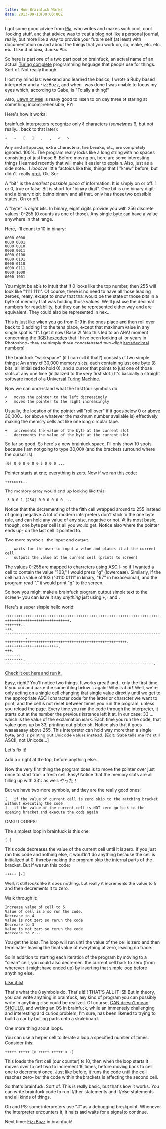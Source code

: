 ```yaml
---
title: How Brainfuck Works
date: 2013-09-13T00:00:00Z
---
```


I got some good advice from <a href="http://piablumenthal.com/"
target="_blank">Pia</a>, who writes and makes such cool, cool  looking stuff,
and that advice was to treat a blog not like a personal journal, really, but
more like a way to provide your future self (at least) with documentation on
and about the things that you work on, do, make, etc. etc. etc. I like that
idea, thanks Pia.

So here is part one of a two part post on brainfuck, an actual name of an
actual <a href="http://en.wikipedia.org/wiki/Turing_completeness">Turing
complete</a> programming language that people use for things. Sort of. Not
really though.

I lost my mind last weekend and learned the basics; I wrote a Ruby based
interpreter and a FizzBuzz, and when I was done I was unable to focus my eyes
which, according to Gabe, is "Totally a thing!"

Also, <a href="https://soundcloud.com/dawn-of-midi">Dawn of Midi<em></em></a>
is really good to listen to on day three of staring at something
incomprehensible, FYI.

Here's how it works:

brainfuck interpreters recognize only 8 characters (<em>sometimes</em> 9, but
not really... back to that later):

```brainfuck
+   -   [   ]   .   ,   <   >
```

Any and all spaces, extra characters, line breaks, etc, are completely ignored.
100%. The program really looks like a long string with no spaces consisting of
just those 8.  Before moving on, here are some interesting things I learned
recently that will make it easier to explain. Also, just as a side
note...<i> </i>I <em>loooove</em> little factoids like this, things that I
"knew" before, but didn't  really <a
href="http://en.wikipedia.org/wiki/Grok">grok</a>. Ok. So:

A "bit" is the <em>smallest possible piece </em>of information. It is simply on
or off: 1 or 0, true or false. Bit is short for "binary digit". One bit is one
binary digit- and a binary digit, being binary and all that, only has those two
possible states. On or off.

A "byte" is <em>eight</em> bits. In binary, eight digits provide you with 256
discrete values: 0-255 (0 counts as one of those). Any single byte can have a
value anywhere in that range.

Here, I'll count to 10 in binary:

```
0000 0000
0000 0001
0000 0010
0000 0011
0000 0100
0000 0101
0000 0110
0000 0111
0000 1000
0000 1001
```

You might be able to intuit that if 0 looks like the top number, then 255 will
look like "1111 1111". Of course, there is no need to have all those leading
zeroes, really, except to show that that would be the state of those bits in a
byte of memory that was holding those values. We'll just use the decimal
numbers for readability, but they can be represented either way and are
equivalent. They could also be represented in hex...

This is just like when you go from 0-9 in the ones place and then roll over
back to 0 adding 1 to the tens place, except that maximum value in any single
spot is "1". I get it now! Base 2! Also this led to an AHA! moment concerning
the <a href="http://www.javascripter.net/faq/rgbtohex.htm"> RGB hexcodes</a>
that I have been looking at for years in Photoshop- they are simply three
concatenated two-digit <a
href="http://en.wikipedia.org/wiki/Hexadecimal">hexadecimal numbers! </a>

The brainfuck "workspace" (if I can call it that?) consists of two simple
things: An array of 30,000 memory slots, each containing just one byte (8 bits,
all initialized to hold 0), and a cursor that points to just one of those slots
at any one time (initialized to the very first slot.) It's basically a straight
software model of a <a
href="http://en.wikipedia.org/wiki/Turing_machine">Universal Turing
Machine.</a>

Now we can understand what the first four symbols do.

```brainfuck
<   moves the pointer to the left decreasingly
>   moves the pointer to the right increasingly
```

Usually, the location of the pointer will "roll over" if it goes below 0 or
above 30,000... (or above whatever the maximum number available is) effectively
making the memory cells act like one long circular tape.

```brainfuck
+   increments the value of the byte at the current slot
-   decrements the value of the byte at the current slot
```

So far so good. So here's a new brainfuck space, I'll only show 10 spots
because I am not going to type 30,000 (and the brackets surround where the
cursor is):

```
[0] 0 0 0 0 0 0 0 0 0 0 ...
```

Pointer starts at one; everything is zero. Now if we ran this code:

```brainfuck
+++>>>+>--
```

The memory array would end up looking like this:

```
 3 0 0 1 [254] 0 0 0 0 0 0 ...
```

Notice that the decrementing of the fifth cell wrapped around to 255 instead of
going negative. A lot of modern interpreters don't stick to the one byte rule,
and can hold any value of any size, negative or not. At its most basic, though,
one byte per cell is all you would get. Notice also where the pointer ends up-
on the last cell it pointed to.

Two more symbols- the input and output.

```brainfuck
,   waits for the user to input a value and places it at the current cell
.   outputs the value at the current cell (prints to screen)
```

The values 0-255 are mapped to characters using <a
href="http://www.asciichart.com">ASCII</a>- so if I wanted a cell to contain
the value "103," I would press "g" (lowercase). Similarly, if the cell had a
value of 103 ("0110 0111" in binary, "67" in hexadecimal), and the program read
"." it would print "g" to the screen.

So how you might make a brainfuck program output simple text to the screen- you
can have it say <i>anything</i> just using `+`,`-` and `.`

Here's a super simple hello world:

```brainfuck
++++++++++++++++++++++++++++++++++++++++++++++++++++++++++++++++++++++++.
+++++++++++++++++++++++++++++.  
+++++++..
+++.
-------------------------------------------------------------------------------.
+++++++++++++++++++++++++++++++++++++++++++++++++++++++.
++++++++++++++++++++++++.
+++.
------.
--------.
-------------------------------------------------------------------.
```
<a href="https://repl.it/MBmv/0" target="_blank">Check it out here and run it.</a>

Easy, right? You'll notice two things. It works great! and.. only the first
time, if you cut and paste the same thing below it again! Why is that? Well,
we're only acting on a single cell changing that single value directly until we
get to the appropriate ASCII character code for the letter or character we want
to print, and the cell is not reset between times you run the program, unless
you reload the page. Every time you run the code through the interpreter, it
starts out at the number the previous instance left it at. In our case: 33 ...
which is the value of the exclamation mark.  Each time you run the code, that
value goes up by 33, printing out gibberish.  Notice also that it goes
waaaaaaay above 255. This interpreter can hold way more than a single byte, and
is printing out Unicode values instead. [Edit: Gabe tells me it's still ASCII,
not Unicode...]

Let's fix it!

Add a `>` right at the top, before anything else.

Now the very first thing the program does is to move the pointer over just once
to start from a fresh cell. Easy! Notice that the memory slots are all filling
up with 33's as well. やった！

But we have two more symbols, and they are the really good ones:

```brainfuck
[   if the value of current cell is zero skip to the matching bracket without executing the code
]   if the value of the current cell is NOT zero go back to the opening bracket and execute the code again
```

OMG! LOORPS!

The simplest loop in brainfuck is this one:

```brainfuck
[-]
```

This code decreases the value of the current cell until it is zero. If you just
ran this code and nothing else, it wouldn't do anything because the cell is
initialized at 0, thereby making the program skip the internal parts of the
bracket. But if we run this code:

```brainfuck
+++++ [-]
```

Well, it still <em>looks</em> like it does nothing, but really it increments
the value to 5 and then decrements it to zero.

Walk through it:

```
Increase value of cell to 5
Value of cell is 5 so run the code.
Decrease to 4
Value is not zero so rerun the code
Decrease to 3
Value is not zero so rerun the code
Decrease to 2...
```


You get the idea. The loop will run until the value of the cell is zero and
then terminate- leaving the final value of everything at zero, leaving no
trace.

So in addition to starting each iteration of the program by moving to a "clean"
cell, you could also decrement the current cell back to zero (from wherever it
might have ended up) by inserting that simple loop before anything else.

<a href="http://replit.com/K9B/2" target="_blank">Like this!</a>

That's what the 8 symbols do. That's it!!! THAT'S ALL IT IS!! But in theory,
you can write anything in brainfuck, any kind of program you can possibly write
in anything else could be realized. Of course, <a
href="http://forum.osdev.org/viewtopic.php?f=2&amp;t=20967">CAN doesn't mean
SHOULD</a>, and writing an OS in brainfuck, while an immensely challenging and
interesting and curios problem, I'm sure, has been likened to trying to build a
car by bolting parts onto a skateboard.

One more thing about loops.

You can use a helper cell to iterate a loop a specified number of times.
Consider this:

```brainfuck
+++++ +++++ [> +++++ +++++ < -]
```

This loads the first cell (our counter) to 10, then when the loop starts it
moves over to cell two to increment 10 times, before moving back to cell one to
decrement once. Just like before, it runs the code until the cell reaches zero-
but the code within the brackets is affecting the second cell.

So that's brainfuck. Sort of. This is really basic, but that's how it works.
You can write brainfuck code to run if/then statements and if/else statements
and all kinds of things.

Oh and PS: some interpreters use "#" as a debugging breakpoint. Whenever the
interpreter encounters it, it halts and waits for a signal to continue.

Next time: <a
href="http://www.codinghorror.com/blog/2007/02/fizzbuzz-the-programmers-stairway-to-heaven.html">FizzBuzz</a>
in brainfuck!
